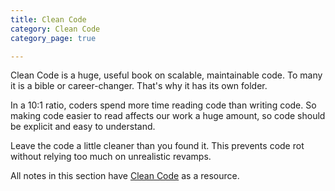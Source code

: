 ```yaml
---
title: Clean Code
category: Clean Code
category_page: true

---
```


Clean Code is a huge, useful book on scalable, maintainable code. To many it is a bible or career-changer. That's why it has its own folder.

In a 10:1 ratio, coders spend more time reading code than writing code. So making code easier to read affects our work a huge amount, so code should be explicit and easy to understand.

Leave the code a little cleaner than you found it. This prevents code rot without relying too much on unrealistic revamps.

All notes in this section have [Clean Code](https://www.amazon.com/Clean-Code-Handbook-Software-Craftsmanship/dp/0132350882) as a resource.
